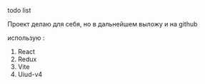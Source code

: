 todo list 

Проект делаю для себя, но в дальнейшем выложу и на github

использую : 
1. React
2. Redux
3. Vite
4. Uiud-v4